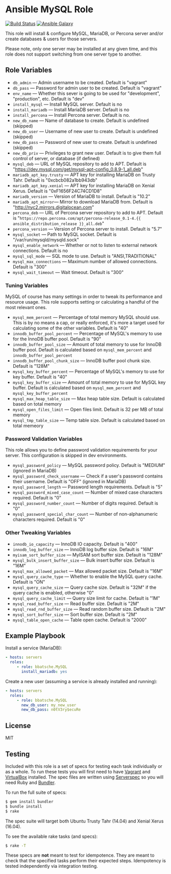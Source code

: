 Ansible MySQL Role
==========================

[![Build Status](https://travis-ci.org/bbatsche/Ansible-MySQL-Role.svg)](https://travis-ci.org/bbatsche/Ansible-MySQL-Role)
[![Ansible Galaxy](https://img.shields.io/ansible/role/6893.svg)](https://galaxy.ansible.com/bbatsche/MySQL-Install)

This role will install & configure MySQL, MariaDB, or Percona server and/or create databases & users for those servers.

Please note, only one server may be installed at any given time, and this role does not support switching from one server type to another.

Role Variables
--------------

- `db_admin` &mdash; Admin username to be created. Default is "vagrant"
- `db_pass` &mdash; Password for admin user to be created. Default is "vagrant"
- `env_name` &mdash; Whether this sever is going to be used for "development", "production", etc. Default is "dev"
- `install_mysql` &mdash; Install MySQL server. Default is no
- `install_mariadb` &mdash; Install MariaDB server. Default is no
- `install_percona` &mdash; Install Percona server. Default is no.
- `new_db_name` &mdash; Name of database to create. Default is undefined (skipped)
- `new_db_user` &mdash; Username of new user to create. Default is undefined (skipped)
- `new_db_pass` &mdash; Password of new user to create. Default is undefined (skipped)
- `new_db_priv` &mdash; Privileges to grant new user. Default is to give them full control of server, or database (if defined)
- `mysql_deb` &mdash; URL of MySQL repository to add to APT. Default is "https://dev.mysql.com/get/mysql-apt-config_0.8.9-1_all.deb"
- `mariadb_apt_key.trusty` &mdash; APT key for installing MariaDB on Trusty Tahr. Default is "0xcbcb082a1bb943db"
- `mariadb_apt_key.xenial` &mdash; APT key for installing MariaDB on Xenial Xerus. Default is "0xF1656F24C74CD1D8"
- `mariadb_version` &mdash; Version of MariaDB to install. Default is "10.2"
- `mariadb_apt_mirror`&mdash; Mirror to download MariaDB from. Default is "http://nyc2.mirrors.digitalocean.com"
- `percona_deb` &mdash; URL of Percona server repository to add to APT. Default is "`https://repo.percona.com/apt/percona-release_0.1-4.{{ ansible_distribution_release }}_all.deb`"
- `percona_version` &mdash; Version of Percona server to install. Default is "5.7"
- `mysql_socket` &mdash; Path to MySQL socket. Default is "/var/run/mysqld/mysqld.sock"
- `mysql_enable_network` &mdash; Whether or not to listen to external network connections. Default is no
- `mysql_sql_mode` &mdash; SQL mode to use. Default is "ANSI,TRADITIONAL"
- `mysql_max_connections` &mdash; Maximum number of allowed connections. Default is "300"
- `mysql_wait_timeout` &mdash; Wait timeout. Default is "300"

### Tuning Variables

MySQL of course has many settings in order to tweak its performance and resource usage. This role supports setting or calculating a handful of the most relevant ones.

- `mysql_mem_percent` &mdash; Percentage of total memory MySQL should use. This is by no means a cap, or really enforced, it's more a target used for calculating some of the other variables. Default is "40"
- `innodb_buffer_pool_percent` &mdash; Percentage of MySQL's memory to use for the InnoDB buffer pool. Default is "90"
- `innodb_buffer_pool_size` &mdash; Amount of total memory to use for InnoDB buffer pool. Default is calculated based on `mysql_mem_percent` and `innodb_buffer_pool_percent`
- `innodb_buffer_pool_chunk_size` &mdash; InnoDB buffer pool chunk size. Default is "128M"
- `mysql_key_buffer_percent` &mdash; Percentage of MySQL's memory to use for key buffer. Default is "40"
- `mysql_key_buffer_size` &mdash; Amount of total memory to use for MySQL key buffer. Default is calculated based on `mysql_mem_percent` and `mysql_key_buffer_percent`
- `mysql_max_heap_table_size` &mdash; Max heap table size. Default is calculated based on total memory
- `mysql_open_files_limit` &mdash; Open files limit. Default is 32 per MB of total memory
- `mysql_tmp_table_size` &mdash; Temp table size. Default is calculated based on total memeory

### Password Validation Variables

This role allows you to define password validation requirements for your server. This configuration is skipped in dev environments.

- `mysql_password_policy` &mdash; MySQL password policy. Default is "MEDIUM" (ignored in MariaDB)
- `mysql_password_check_username` &mdash; Check if a user's password contains their username. Default is "OFF" (ignored in MariaDB)
- `mysql_password_length` &mdash; Password length requirements. Default is "5"
- `mysql_password_mixed_case_count` &mdash; Number of mixed case characters required. Default is "0"
- `mysql_password_number_count` &mdash; Number of digits required. Default is "0"
- `mysql_password_special_char_count` &mdash; Number of non-alphanumeric characters required. Default is "0"

### Other Tweaking Variables

- `innodb_io_capacity` &mdash; InnoDB IO capacity. Default is "400"
- `innodb_log_buffer_size` &mdash; InnoDB log buffer size. Default is "16M"
- `myisam_sort_buffer_size` &mdash; MyISAM sort buffer size. Default is "128M"
- `mysql_bulk_insert_buffer_size` &mdash; Bulk insert buffer size. Default is "16M"
- `mysql_max_allowed_packet` &mdash; Max allowed packet size. Default is "16M"
- `mysql_query_cache_type` &mdash; Whether to enable the MySQL query cache. Default is "ON"
- `mysql_query_cache_size` &mdash; Query cache size. Default is "32M" if the query cache is enabled, otherwise "0"
- `mysql_query_cache_limit` &mdash; Query size limit for cache. Default is "1M"
- `mysql_read_buffer_size` &mdash; Read buffer size. Default is "2M"
- `mysql_read_rnd_buffer_size` &mdash; Read random buffer size. Default is "2M"
- `mysql_sort_buffer_size` &mdash; Sort buffer size. Default is "2M"
- `mysql_table_open_cache` &mdash; Table open cache. Default is "2000"

Example Playbook
----------------

Install a service (MariaDB):

```yml
- hosts: servers
  roles:
     - role: bbatsche.MySQL
       install_mariadb: yes
```

Create a new user (assuming a service is already installed and running):

```yml
- hosts: servers
  roles:
     - role: bbatsche.MySQL
       new_db_user: my_new_user
       new_db_pass: n0tV3ry$ecuRe
```

License
-------

MIT

Testing
-------

Included with this role is a set of specs for testing each task individually or as a whole. To run these tests you will first need to have [Vagrant](https://www.vagrantup.com/) and [VirtualBox](https://www.virtualbox.org/) installed. The spec files are written using [Serverspec](http://serverspec.org/) so you will need Ruby and [Bundler](http://bundler.io/).

To run the full suite of specs:

```bash
$ gem install bundler
$ bundle install
$ rake
```

The spec suite will target both Ubuntu Trusty Tahr (14.04) and Xenial Xerus (16.04).

To see the available rake tasks (and specs):

```bash
$ rake -T
```

These specs are **not** meant to test for idempotence. They are meant to check that the specified tasks perform their expected steps. Idempotency is tested independently via integration testing.
